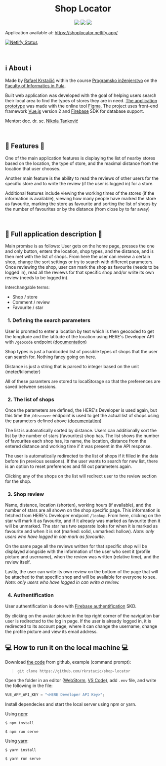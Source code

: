 <h1 align="center"><b>Shop Locator</b></h1>

<div align="center">

[![](https://img.shields.io/badge/Vue.js-35495E?style=for-the-badge&logo=vuedotjs&logoColor=4FC08D)](https://vuejs.org/)
[![](https://img.shields.io/badge/firebase-ffca28?style=for-the-badge&logo=firebase&logoColor=black)](https://firebase.google.com/)
[![](https://img.shields.io/badge/Netlify-00C7B7?style=for-the-badge&logo=netlify&logoColor=white)](https://www.netlify.com/)

</div>

Application available at: https://shoplocator.netlify.app/

[![Netlify Status](https://api.netlify.com/api/v1/badges/eaf76f95-7ac3-4892-90cb-92bd01837650/deploy-status)](https://app.netlify.com/sites/shoplocator/deploys)

<br />

## **:information_source: About :information_source:**

Made by [Rafael Krstačić](https://github.com/rkrstacic)
within the course [Programsko inženjerstvo](https://ntankovic.unipu.hr/pi)
on the [Faculty of Informatics in Pula](https://fipu.unipu.hr/).

Built web application was developed with the goal of helping users search their local area to find the types of stores they are in need. [The application prototype](https://www.figma.com/proto/LjWwSORg8MISYlqTDHetpx/Store-locator?node-id=18%3A11259&starting-point-node-id=18%3A11259) was made with the online tool [Figma](https://www.figma.com/). The project uses front-end framework [Vue.js](https://vuejs.org/) version 2 and [Firebase](https://firebase.google.com/) SDK for database support.

Mentor: doc. dr. sc. [Nikola Tanković](https://ntankovic.unipu.hr)

<br />

## **:scroll: Features :scroll:**

One of the main application features is displaying the list of nearby stores based on the location, the type of store, and the maximal distance from the location that user chooses.

Another main feature is the ability to read the reviews of other users for the specific store and to write the review (if the user is logged in) for a store.

Additional features include viewing the working times of the stores (if the information is available), viewing how many people have marked the store as favourite, marking the store as favourite and sorting the list of shops by the number of favourites or by the distance (from close by to far away)

<br />

## **:book: Full application description :book:**

Main promise is as follows: User gets on the home page, presses the one and only button, enters the location, shop types, and the distance, and is then met with the list of shops. From here the user can review a certain shop, change the sort settings or try to search with different parameters. Once reviewing the shop, user can mark the shop as favourite (needs to be logged in), read all the reviews for that specific shop and/or write its own review (needs to be logged in).

Interchangable terms:

-   Shop / store
-   Comment / review
-   Favourite / star

### &nbsp; 1. Defining the search parameters

User is promted to enter a location by text which is then geocoded to get the longitude and the latitude of the location using HERE's Developer API with `/geocode` endpoint ([documentation](https://developer.here.com/documentation/geocoding-search-api/dev_guide/topics/endpoint-geocode-brief.html))

Shop types is just a hardcoded list of possible types of shops that the user can search for. Nothing fancy going on here.

Distance is just a string that is parsed to integer based on the unit (meter/kilometer)

All of these paramters are stored to localStorage so that the preferences are saved between sessions.

### &nbsp; 2. The list of shops

Once the parameters are defined, the HERE's Developer is used again, but this time the `/discover` endpoint is used to get the actual list of shops using the parameters defined above ([documentation](https://developer.here.com/documentation/geocoding-search-api/dev_guide/topics-api/code-discover-category.html))

The list is automatically sorted by distance. Users can additionally sort the list by the number of stars (favourites) shop has. The list shows the number of favourites each shop has, its name, the location, distance from the entered distance and working time if it was present in the API response.

The user is automatically redirected to the list of shops if it filled in the data before (in previous sessions). If the user wants to search for new list, there is an option to reset preferences and fill out parameters again.

Clicking any of the shops on the list will redirect user to the review section for the shop.

### &nbsp; 3. Shop review

Name, distance, location (shorten), working hours (if available), and the number of stars are all shown on the shop specific page. This information is fetched from HERE's Developer endpoint `/lookup`. From here, clicking on the star will mark it as favourite, and if it already was marked as favourite then it will be unmarked. The star has two separate looks for when it is marked as favourite and when it is not (marked: solid, unmarked: hollow). _Note: only users who have logged in can mark as favourite._

On the same page all the reviews written for that specific shop will be displayed alongside with the information of the user who sent it (profile picture and username), when the review was written (relative time), and the review itself.

Lastly, the user can write its own review on the bottom of the page that will be attached to that specific shop and will be available for everyone to see. _Note: only users who have logged in can write a review._

### &nbsp; 4. Authentification

User authentification is done with [Firebase authentification]() SKD.

By clicking on the avatar picture in the top right corner of the navigation bar user is redirected to the log in page. If the user is already logged in, it is redirected to its account page, where it can change the username, change the profile picture and view its email address.

## :computer: How to run it on the local machine :computer:

Download [the code](https://github.com/rkrstacic/shop-locator) from github, example (command prompt):

> `git clone https://github.com/rkrstacic/shop-locator`

Open the folder in an editor ([WebStorm](https://www.jetbrains.com/webstorm/), [VS Code](https://code.visualstudio.com/)), add `.env` file, and write the following in the file:

```js
VUE_APP_API_KEY = "<HERE Developer API Key>";
```

Install dependecies and start the local server using npm or yarn.

Using [npm](https://www.npmjs.com/):

```
$ npm install
```

```
$ npm run serve
```

Using [yarn](https://yarnpkg.com/):

```
$ yarn install
```

```
$ yarn run serve
```
